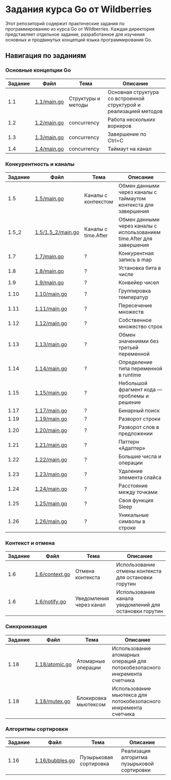  # Задания курса Go от Wildberries

Этот репозиторий содержит практические задания по программированию из курса Go от Wildberries. Каждая директория представляет отдельное задание, разработанное для изучения основных и продвинутых концепций языка программирования Go.


## Навигация по заданиям

### Основные концепции Go

| Задание | Файл | Тема            | Описание |
|---------|------|-----------------|----------|
| 1.1 | [1.1/main.go](./1.1/main.go) | Структуры и методы | Основная структура со встроенной структурой и реализацией методов |
| 1.2 | [1.2/main.go](./1.2/main.go) | сoncurrency     | Работа нескольких воркеров |
| 1.3 | [1.3/main.go](./1.3/main.go) | сoncurrency                | Завершение по Ctrl+C |
| 1.4 | [1.4/main.go](./1.4/main.go) | сoncurrency                | Таймаут на канал |

### Конкурентность и каналы

| Задание | Файл | Тема | Описание |
|---------|------|------|----------|
| 1.5 | [1.5/main.go](./1.5/main.go) | Каналы с контекстом | Обмен данными через каналы с таймаутом контекста для завершения |
| 1.5_2 | [1.5/1.5_2/main.go](./1.5/1.5_2/main.go) | Каналы с time.After | Обмен данными через каналы с использованием time.After для завершения |
| 1.7 | [1.7/main.go](./1.7/main.go) | ? | Конкурентная запись в map |
| 1.8 | [1.8/main.go](./1.8/main.go) | ? | Установка бита в числе |
| 1.9 | [1.9/main.go](./1.9/main.go) | ? | Конвейер чисел |
| 1.10 | [1.10/main.go](./1.10/main.go) | ? | Группировка температур |
| 1.11 | [1.11/main.go](./1.11/main.go) | ? | Пересечение множеств |
| 1.12 | [1.12/main.go](./1.12/main.go) | ? | Собственное множество строк |
| 1.13 | [1.13/main.go](./1.13/main.go) | ? | Обмен значениями без третьей переменной |
| 1.14 | [1.14/main.go](./1.14/main.go) | ? | Определение типа переменной в runtime |
| 1.15 | [1.15/main.go](./1.15/main.go) | ? | Небольшой фрагмент кода — проблемы и решение |
| 1.17 | [1.17/main.go](./1.17/main.go) | ? | Бинарный поиск |
| 1.19 | [1.19/main.go](./1.19/main.go) | ? | Разворот строки |
| 1.20 | [1.20/main.go](./1.20/main.go) | ? | Разворот слов в предложении |
| 1.21 | [1.21/main.go](./1.21/main.go) | ? | Паттерн «Адаптер» |
| 1.22 | [1.22/main.go](./1.22/main.go) | ? | Большие числа и операции |
| 1.23 | [1.23/main.go](./1.23/main.go) | ? | Удаление элемента слайса |
| 1.24 | [1.24/main.go](./1.24/main.go) | ? | Расстояние между точками |
| 1.25 | [1.25/main.go](./1.25/main.go) | ? | Своя функция Sleep |
| 1.26 | [1.26/main.go](./1.26/main.go) | ? | Уникальные символы в строке |

### Контекст и отмена

| Задание | Файл | Тема | Описание |
|---------|------|------|----------|
| 1.6 | [1.6/context.go](./1.6/context.go) | Отмена контекста | Использование отмены контекста для остановки горутин |
| 1.6 | [1.6/notify.go](./1.6/notify.go) | Уведомления через канал | Использование канала уведомлений для остановки горутин |

### Синхронизация

| Задание | Файл | Тема | Описание |
|---------|------|------|----------|
| 1.18 | [1.18/atomic.go](./1.18/atomic.go) | Атомарные операции | Использование атомарных операций для потокобезопасного инкремента счетчика |
| 1.18 | [1.18/mutex.go](./1.18/mutex.go) | Блокировка мьютексом | Использование мьютекса для потокобезопасного инкремента счетчика |

### Алгоритмы сортировки

| Задание | Файл | Тема | Описание |
|---------|------|------|----------|
| 1.16 | [1.16/bubbles.go](./1.16/bubbles.go) | Пузырьковая сортировка | Реализация алгоритма пузырьковой сортировки |

